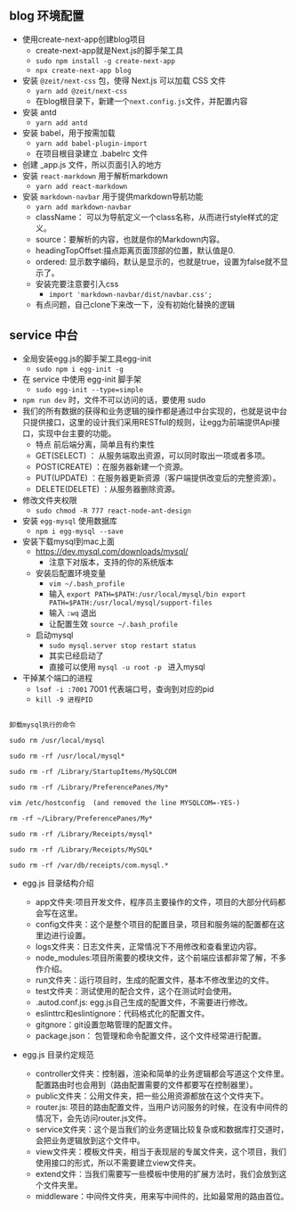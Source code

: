 ## blog 环境配置

* 使用create-next-app创建blog项目
    * create-next-app就是Next.js的脚手架工具
    * `sudo npm install -g create-next-app`
    * `npx create-next-app blog`
* 安装 `@zeit/next-css` 包，使得 Next.js 可以加载 CSS 文件
    * `yarn add @zeit/next-css`
    *  在blog根目录下，新建一个`next.config.js`文件，并配置内容
* 安装 antd
    * `yarn add antd `
* 安装 babel，用于按需加载
    * `yarn add babel-plugin-import`
    * 在项目根目录建立 .babelrc 文件
* 创建 _app.js 文件，所以页面引入的地方
* 安装 `react-markdown` 用于解析markdown
    * `yarn add react-markdown`
* 安装 `markdown-navbar` 用于提供markdown导航功能
    * `yarn add markdown-navbar`
    * className： 可以为导航定义一个class名称，从而进行style样式的定义。
    * source：要解析的内容，也就是你的Markdown内容。
    * headingTopOffset:描点距离页面顶部的位置，默认值是0.
    * ordered: 显示数字编码，默认是显示的，也就是true，设置为false就不显示了。
    * 安装完要注意要引入css
        * `import 'markdown-navbar/dist/navbar.css';`
    * 有点问题，自己clone下来改一下，没有初始化替换的逻辑


## service 中台

* 全局安装egg.js的脚手架工具egg-init
    * `sudo npm i egg-init -g`
* 在 service 中使用 egg-init 脚手架
    * `sudo egg-init --type=simple`
* `npm run dev` 时，文件不可以访问的话，要使用 sudo
* 我们的所有数据的获得和业务逻辑的操作都是通过中台实现的，也就是说中台只提供接口，这里的设计我们采用RESTful的规则，让egg为前端提供Api接口，实现中台主要的功能。
    * 特点 前后端分离，简单且有约束性
    * GET(SELECT) ： 从服务端取出资源，可以同时取出一项或者多项。
    * POST(CREATE) ：在服务器新建一个资源。
    * PUT(UPDATE) ：在服务器更新资源（客户端提供改变后的完整资源）。
    * DELETE(DELETE) ：从服务器删除资源。
* 修改文件夹权限
    * `sudo chmod -R 777 react-node-ant-design`
* 安装 `egg-mysql` 使用数据库
    * `npm i egg-mysql --save`
* 安装下载mysql到mac上面
    * https://dev.mysql.com/downloads/mysql/
        * 注意下对版本，支持的你的系统版本
    * 安装后配置环境变量
        * `vim ~/.bash_profile`
        * 输入 `export PATH=$PATH:/usr/local/mysql/bin export PATH=$PATH:/usr/local/mysql/support-files`
        * 输入 `:wq` 退出
        * 让配置生效 `source ~/.bash_profile `
    * 启动mysql
        * `sudo mysql.server stop restart status`
        * 其实已经启动了
        * 直接可以使用 `mysql -u root -p ` 进入mysql
* 干掉某个端口的进程
    * `lsof -i :7001` 7001 代表端口号，查询到对应的pid
    * `kill -9 进程PID`

```

卸载mysql执行的命令

sudo rm /usr/local/mysql

sudo rm -rf /usr/local/mysql*

sudo rm -rf /Library/StartupItems/MySQLCOM

sudo rm -rf /Library/PreferencePanes/My*

vim /etc/hostconfig  (and removed the line MYSQLCOM=-YES-)

rm -rf ~/Library/PreferencePanes/My*

sudo rm -rf /Library/Receipts/mysql*

sudo rm -rf /Library/Receipts/MySQL*

sudo rm -rf /var/db/receipts/com.mysql.*

```


* egg.js 目录结构介绍
    * app文件夹:项目开发文件，程序员主要操作的文件，项目的大部分代码都会写在这里。
    * config文件夹：这个是整个项目的配置目录，项目和服务端的配置都在这里边进行设置。
    * logs文件夹：日志文件夹，正常情况下不用修改和查看里边内容。
    * node_modules:项目所需要的模块文件，这个前端应该都非常了解，不多作介绍。
    * run文件夹：运行项目时，生成的配置文件，基本不修改里边的文件。
    * test文件夹：测试使用的配合文件，这个在测试时会使用。
    * .autod.conf.js: egg.js自己生成的配置文件，不需要进行修改。
    * eslinttrc和eslintignore：代码格式化的配置文件。
    * gitgnore：git设置忽略管理的配置文件。
    * package.json： 包管理和命令配置文件，这个文件经常进行配置。

* egg.js 目录约定规范
    * controller文件夹：控制器，渲染和简单的业务逻辑都会写道这个文件里。配置路由时也会用到（路由配置需要的文件都要写在控制器里）。
    * public文件夹：公用文件夹，把一些公用资源都放在这个文件夹下。
    * router.js: 项目的路由配置文件，当用户访问服务的时候，在没有中间件的情况下，会先访问router.js文件。
    * service文件夹：这个是当我们的业务逻辑比较复杂或和数据库打交道时，会把业务逻辑放到这个文件中。
    * view文件夹：模板文件夹，相当于表现层的专属文件夹，这个项目，我们使用接口的形式，所以不需要建立view文件夹。
    * extend文件：当我们需要写一些模板中使用的扩展方法时，我们会放到这个文件夹里。
    * middleware：中间件文件夹，用来写中间件的，比如最常用的路由首位。